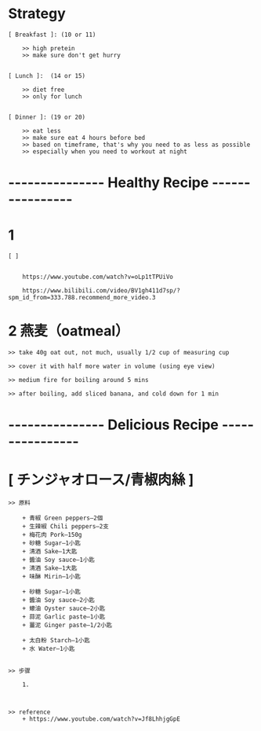 
# Strategy


    [ Breakfast ]: (10 or 11)

        >> high pretein
        >> make sure don't get hurry


    [ Lunch ]:  (14 or 15)

        >> diet free
        >> only for lunch


    [ Dinner ]: (19 or 20)

        >> eat less
        >> make sure eat 4 hours before bed
        >> based on timeframe, that's why you need to as less as possible 
        >> especially when you need to workout at night



# --------------- Healthy Recipe ----------------

# 1

    [ ]


        https://www.youtube.com/watch?v=oLp1tTPUiVo

        https://www.bilibili.com/video/BV1gh411d7sp/?spm_id_from=333.788.recommend_more_video.3


# 2 燕麦（oatmeal）

    >> take 40g oat out, not much, usually 1/2 cup of measuring cup

    >> cover it with half more water in volume (using eye view)

    >> medium fire for boiling around 5 mins

    >> after boiling, add sliced banana, and cold down for 1 min



# --------------- Delicious Recipe ----------------

# [ チンジャオロース/青椒肉絲 ]


    >> 原料

        + 青椒 Green peppers—2個
        + 生辣椒 Chili peppers—2支
        + 梅花肉 Pork—150g
        + 砂糖 Sugar—1小匙
        + 清酒 Sake—1大匙
        + 醬油 Soy sauce—1小匙
        + 清酒 Sake—1大匙
        + 味醂 Mirin—1小匙

        + 砂糖 Sugar—1小匙
        + 醬油 Soy sauce—2小匙
        + 蠔油 Oyster sauce—2小匙
        + 蒜泥 Garlic paste—1小匙
        + 薑泥 Ginger paste—1/2小匙

        + 太白粉 Starch—1小匙
        + 水 Water—1小匙


    >> 步骤

        1. 



    >> reference 
        + https://www.youtube.com/watch?v=Jf8LhhjgGpE
